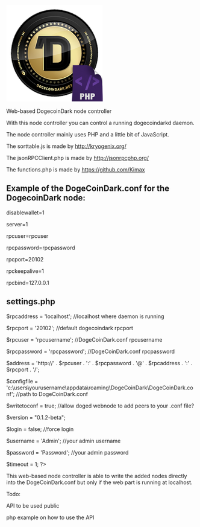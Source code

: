 ![dogedwebnode](https://raw.githubusercontent.com/doged/doged-webnode/master/doged_php.png)

Web-based DogecoinDark node controller

With this node controller you can control a running dogecoindarkd daemon.

The node controller mainly uses PHP and a little bit of JavaScript.

The sorttable.js is made by http://kryogenix.org/

The jsonRPCClient.php is made by http://jsonrpcphp.org/

The functions.php is made by https://github.com/Kimax

Example of the DogeCoinDark.conf for the DogecoinDark node:
-----
disablewallet=1

server=1

rpcuser=rpcuser

rpcpassword=rpcpassword

rpcport=20102

rpckeepalive=1

rpcbind=127.0.0.1

settings.php
-----------

$rpcaddress = 'localhost';  //localhost where daemon is running

$rpcport = '20102';  //default dogecoindark rpcport

$rpcuser = 'rpcusername'; //DogeCoinDark.conf rpcusername

$rpcpassword = 'rpcpassword'; //DogeCoinDark.conf rpcpassword

$address = 'http://' . $rpcuser . ':' . $rpcpassword . '@' . $rpcaddress . ':' . $rpcport . '/';

$configfile = 'c:\users\yourusername\appdata\roaming\DogeCoinDark\DogeCoinDark.conf';  //path to DogeCoinDark.conf

$writetoconf = true;  //allow doged webnode to add peers to your .conf file?

$version = "0.1.2-beta";

$login = false;  //force login 

$username = 'Admin';  //your admin username

$password = 'Password';  //your admin password

$timeout = 1;
?>


This web-based node controller is able to write the added nodes directly into the DogeCoinDark.conf
but only if the web part is running at localhost.

Todo:

API to be used public

php example on how to use the API
